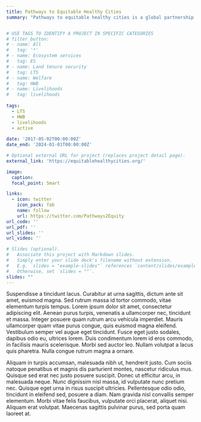 ```yaml
---
title: Pathways to Equitable Healthy Cities
summary: "Pathways to equitable healthy cities is a global partnership that aims to improve population health, enhance health equity and ensure environmental sustainability in cities around the world through co-production of rigorous evidence with policy and civil society partners in cities in five countries. We use diverse data sources, especially emerging open and big data, and novel methods for data integration and visualisation to characterise cities dynamic social, physical and natural environments, people’s experiences of these environments, and their health."


# USE TAGS TO IDENTIFY A PROJECT IN SPECIFIC CATEGORIES
# filter_button:
# - name: All
#   tag: '*'
# - name: Ecosystem services
#   tag: ES
# - name: Land tenure security
#   tag: LTS
# - name: Welfare
#   tag: HWB
# - name: Livelihoods
#   tag: livelihoods
    
tags:
  - LTS
  - HWB
  - livelihoods
  - active
  
date: '2017-05-02T00:00:00Z'
date_end: '2024-01-01T00:00:00Z'

# Optional external URL for project (replaces project detail page).
external_link: 'https://equitablehealthycities.org/'

image:
  caption: 
  focal_point: Smart

links:
  - icon: twitter
    icon_pack: fab
    name: follow
    url: https://twitter.com/Pathways2Equity
url_code: ''
url_pdf: ''
url_slides: ''
url_video: ''

# Slides (optional).
#   Associate this project with Markdown slides.
#   Simply enter your slide deck's filename without extension.
#   E.g. `slides = "example-slides"` references `content/slides/example-slides.md`.
#   Otherwise, set `slides = ""`.
slides: ""
---
```


Suspendisse a tincidunt lacus. Curabitur at urna sagittis, dictum ante sit amet, euismod magna. Sed rutrum massa id tortor commodo, vitae elementum turpis tempus. Lorem ipsum dolor sit amet, consectetur adipiscing elit. Aenean purus turpis, venenatis a ullamcorper nec, tincidunt et massa. Integer posuere quam rutrum arcu vehicula imperdiet. Mauris ullamcorper quam vitae purus congue, quis euismod magna eleifend. Vestibulum semper vel augue eget tincidunt. Fusce eget justo sodales, dapibus odio eu, ultrices lorem. Duis condimentum lorem id eros commodo, in facilisis mauris scelerisque. Morbi sed auctor leo. Nullam volutpat a lacus quis pharetra. Nulla congue rutrum magna a ornare.

Aliquam in turpis accumsan, malesuada nibh ut, hendrerit justo. Cum sociis natoque penatibus et magnis dis parturient montes, nascetur ridiculus mus. Quisque sed erat nec justo posuere suscipit. Donec ut efficitur arcu, in malesuada neque. Nunc dignissim nisl massa, id vulputate nunc pretium nec. Quisque eget urna in risus suscipit ultricies. Pellentesque odio odio, tincidunt in eleifend sed, posuere a diam. Nam gravida nisl convallis semper elementum. Morbi vitae felis faucibus, vulputate orci placerat, aliquet nisi. Aliquam erat volutpat. Maecenas sagittis pulvinar purus, sed porta quam laoreet at.
